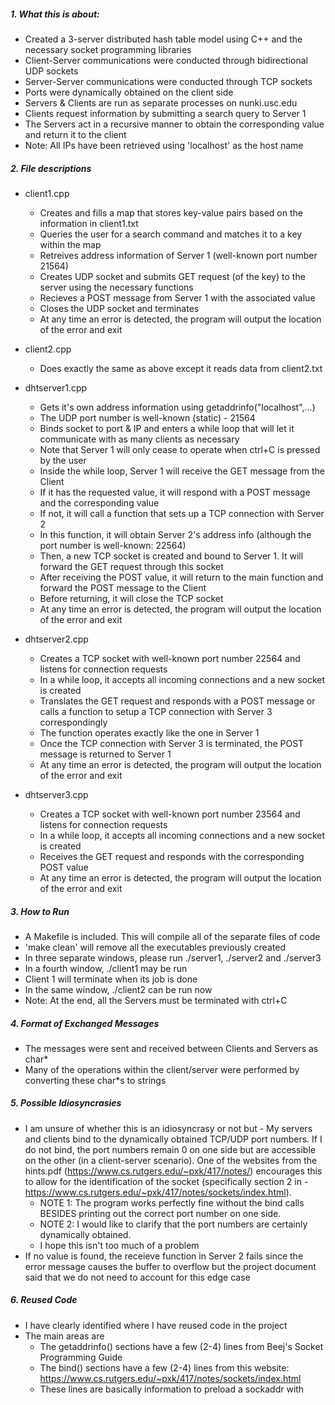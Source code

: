 ##### 1. What this is about:
+ Created a 3-server distributed hash table model using C++ and the necessary socket programming libraries
+ Client-Server communications were conducted through bidirectional UDP sockets
+ Server-Server communications were conducted through TCP sockets
+ Ports were dynamically obtained on the client side  
+ Servers & Clients are run as separate processes on nunki.usc.edu
+ Clients request information by submitting a search query to Server 1
+ The Servers act in a recursive manner to obtain the corresponding value and return it to the client
+ Note: All IPs have been retrieved using 'localhost' as the host name


##### 2. File descriptions
+ client1.cpp
	- Creates and fills a map that stores key-value pairs based on the information in client1.txt
	- Queries the user for a search command and matches it to a key within the map
	- Retreives address information of Server 1 (well-known port number 21564)
	- Creates UDP socket and submits GET request (of the key) to the server using the necessary functions
	- Recieves a POST message from Server 1 with the associated value
	- Closes the UDP socket and terminates
	- At any time an error is detected, the program will output the location of the error and exit

+ client2.cpp
	- Does exactly the same as above except it reads data from client2.txt

+ dhtserver1.cpp
	- Gets it's own address information using getaddrinfo("localhost",...)
	- The UDP port number is well-known (static) - 21564
	- Binds socket to port & IP and enters a while loop that will let it communicate with as many clients as necessary
	- Note that Server 1 will only cease to operate when ctrl+C is pressed by the user
	- Inside the while loop, Server 1 will receive the GET message from the Client
	- If it has the requested value, it will respond with a POST message and the corresponding value
	- If not, it will call a function that sets up a TCP connection with Server 2
	- In this function, it will obtain Server 2's address info (although the port number is well-known: 22564)
	- Then, a new TCP socket is created and bound to Server 1. It will forward the GET request through this socket
	- After receiving the POST value, it will return to the main function and forward the POST message to the Client
	- Before returning, it will close the TCP socket
	- At any time an error is detected, the program will output the location of the error and exit


+ dhtserver2.cpp
	- Creates a TCP socket with well-known port number 22564 and listens for connection requests
	- In a while loop, it accepts all incoming connections and a new socket is created
	- Translates the GET request and responds with a POST message or calls a function to setup a TCP connection with Server 3 correspondingly
	- The function operates exactly like the one in Server 1
	- Once the TCP connection with Server 3 is terminated, the POST message is returned to Server 1
	- At any time an error is detected, the program will output the location of the error and exit

+ dhtserver3.cpp
	- Creates a TCP socket with well-known port number 23564 and listens for connection requests
	- In a while loop, it accepts all incoming connections and a new socket is created
	- Receives the GET request and responds with the corresponding POST value
	- At any time an error is detected, the program will output the location of the error and exit


##### 3. How to Run
+ A Makefile is included. This will compile all of the separate files of code
+ 'make clean' will remove all the executables previously created
+ In three separate windows, please run ./server1, ./server2 and ./server3
+ In a fourth window, ./client1 may be run
+ Client 1 will terminate when its job is done
+ In the same window, ./client2 can be run now
+ Note: At the end, all the Servers must be terminated with ctrl+C


##### 4. Format of Exchanged Messages
+ The messages were sent and received between Clients and Servers as char*
+ Many of the operations within the client/server were performed by converting these char*s to strings


##### 5. Possible Idiosyncrasies
+ I am unsure of whether this is an idiosyncrasy or not but - My servers and clients bind to the dynamically obtained TCP/UDP port numbers. If I do not bind, the port numbers remain 0 on one side but are accessible on the other (in a client-server scenario). One of the websites from the hints.pdf (https://www.cs.rutgers.edu/~pxk/417/notes/) encourages this to allow for the identification of the socket (specifically section 2 in - https://www.cs.rutgers.edu/~pxk/417/notes/sockets/index.html). 
	- NOTE 1: The program works perfectly fine without the bind calls BESIDES printing out the correct port number on one side.
	- NOTE 2: I would like to clarify that the port numbers are certainly dynamically obtained.
	- I hope this isn't too much of a problem
+ If no value is found, the receieve function in Server 2 fails since the error message causes the buffer to overflow but the project document said that we do not need to account for this edge case


##### 6. Reused Code
+ I have clearly identified where I have reused code in the project
+ The main areas are
	- The getaddrinfo() sections have a few (2-4) lines from Beej's Socket Programming Guide
	- The bind() sections have a few (2-4) lines from this website: https://www.cs.rutgers.edu/~pxk/417/notes/sockets/index.html
	- These lines are basically information to preload a sockaddr with

